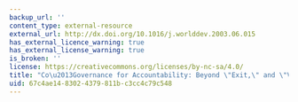 ```yaml
---
backup_url: ''
content_type: external-resource
external_url: http://dx.doi.org/10.1016/j.worlddev.2003.06.015
has_external_licence_warning: true
has_external_license_warning: true
is_broken: ''
license: https://creativecommons.org/licenses/by-nc-sa/4.0/
title: "Co\u2013Governance for Accountability: Beyond \"Exit,\" and \"Voice."
uid: 67c4ae14-8302-4379-811b-c3cc4c79c548
---
```

